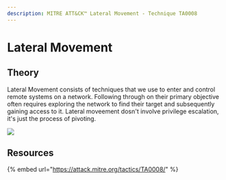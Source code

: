 ```yaml
---
description: MITRE ATT&CK™ Lateral Movement - Technique TA0008
---
```

# Lateral Movement 

## Theory

Lateral Movement consists of techniques that we use to enter and control remote systems on a network. Following through on their primary objective often requires exploring the network to find their target and subsequently gaining access to it. Lateral moveement dosn't involve privilege escalation, it's just the process of pivoting.

![](http://hack-army.net/wp-content/uploads/2022/09/cyberkillchain.png)

## Resources

{% embed url="https://attack.mitre.org/tactics/TA0008/" %}
